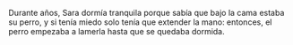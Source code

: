 Durante años, Sara dormía tranquila porque sabía que bajo la cama estaba su perro, y si tenía miedo solo tenía que extender la mano: entonces, el perro empezaba a lamerla hasta que se quedaba dormida.
